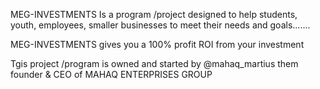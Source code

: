 MEG-INVESTMENTS
Is a program /project designed to help students, youth, employees, smaller businesses to meet their needs and goals.......

MEG-INVESTMENTS gives you a 100% profit ROI from your investment

Tgis project /program is owned and started by @mahaq_martius them founder & CEO of MAHAQ ENTERPRISES GROUP 
